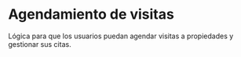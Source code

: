 # Agendamiento de visitas

Lógica para que los usuarios puedan agendar visitas a propiedades y gestionar sus citas.
